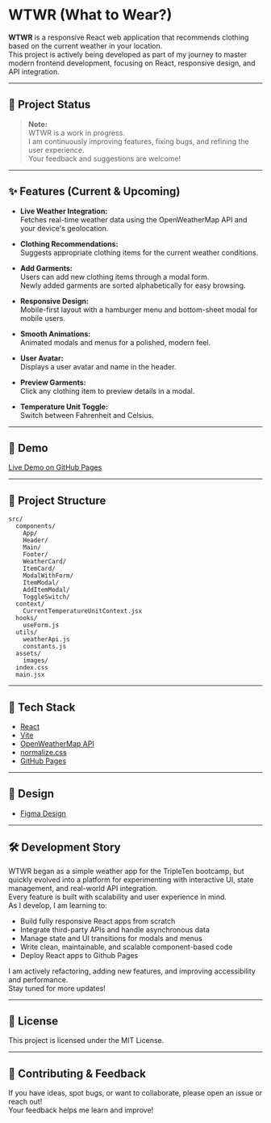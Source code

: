 # WTWR (What to Wear?)

**WTWR** is a responsive React web application that recommends clothing based on the current weather in your location.  
This project is actively being developed as part of my journey to master modern frontend development, focusing on React, responsive design, and API integration.

---

## 🚧 Project Status

> **Note:**  
> WTWR is a work in progress.  
> I am continuously improving features, fixing bugs, and refining the user experience.  
> Your feedback and suggestions are welcome!

---

## ✨ Features (Current & Upcoming)

- **Live Weather Integration:**  
  Fetches real-time weather data using the OpenWeatherMap API and your device's geolocation.

- **Clothing Recommendations:**  
  Suggests appropriate clothing items for the current weather conditions.

- **Add Garments:**  
  Users can add new clothing items through a modal form.  
  Newly added garments are sorted alphabetically for easy browsing.

- **Responsive Design:**  
  Mobile-first layout with a hamburger menu and bottom-sheet modal for mobile users.

- **Smooth Animations:**  
  Animated modals and menus for a polished, modern feel.

- **User Avatar:**  
  Displays a user avatar and name in the header.

- **Preview Garments:**  
  Click any clothing item to preview details in a modal.

- **Temperature Unit Toggle:**  
  Switch between Fahrenheit and Celsius.

---

## 📸 Demo

[Live Demo on GitHub Pages](https://itsjaydenking.github.io/se_project_react/)

---

## 📁 Project Structure

```
src/
  components/
    App/
    Header/
    Main/
    Footer/
    WeatherCard/
    ItemCard/
    ModalWithForm/
    ItemModal/
    AddItemModal/
    ToggleSwitch/
  context/
    CurrentTemperatureUnitContext.jsx
  hooks/
    useForm.js
  utils/
    weatherApi.js
    constants.js
  assets/
    images/
  index.css
  main.jsx
```

---

## 🧰 Tech Stack

- [React](https://react.dev/)
- [Vite](https://vitejs.dev/)
- [OpenWeatherMap API](https://openweathermap.org/api)
- [normalize.css](https://necolas.github.io/normalize.css/)
- [GitHub Pages](https://pages.github.com/)

---

## 🎨 Design

- [Figma Design](https://www.figma.com/file/DTojSwldenF9UPKQZd6RRb/Sprint-10%3A-WTWR)

---

## 🛠️ Development Story

WTWR began as a simple weather app for the TripleTen bootcamp, but quickly evolved into a platform for experimenting with interactive UI, state management, and real-world API integration.  
Every feature is built with scalability and user experience in mind.  
As I develop, I am learning to:

- Build fully responsive React apps from scratch
- Integrate third-party APIs and handle asynchronous data
- Manage state and UI transitions for modals and menus
- Write clean, maintainable, and scalable component-based code
- Deploy React apps to Github Pages

I am actively refactoring, adding new features, and improving accessibility and performance.  
Stay tuned for more updates!

---

## 📄 License

This project is licensed under the MIT License.

---

## 🙌 Contributing & Feedback

If you have ideas, spot bugs, or want to collaborate, please open an issue or reach out!  
Your feedback helps me learn and improve!
